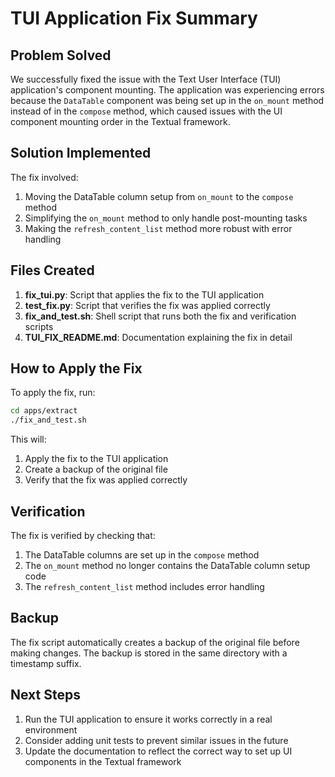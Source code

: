 # TUI Application Fix Summary

## Problem Solved

We successfully fixed the issue with the Text User Interface (TUI) application's component mounting. The application was experiencing errors because the `DataTable` component was being set up in the `on_mount` method instead of in the `compose` method, which caused issues with the UI component mounting order in the Textual framework.

## Solution Implemented

The fix involved:

1. Moving the DataTable column setup from `on_mount` to the `compose` method
2. Simplifying the `on_mount` method to only handle post-mounting tasks
3. Making the `refresh_content_list` method more robust with error handling

## Files Created

1. **fix_tui.py**: Script that applies the fix to the TUI application
2. **test_fix.py**: Script that verifies the fix was applied correctly
3. **fix_and_test.sh**: Shell script that runs both the fix and verification scripts
4. **TUI_FIX_README.md**: Documentation explaining the fix in detail

## How to Apply the Fix

To apply the fix, run:

```bash
cd apps/extract
./fix_and_test.sh
```

This will:
1. Apply the fix to the TUI application
2. Create a backup of the original file
3. Verify that the fix was applied correctly

## Verification

The fix is verified by checking that:
1. The DataTable columns are set up in the `compose` method
2. The `on_mount` method no longer contains the DataTable column setup code
3. The `refresh_content_list` method includes error handling

## Backup

The fix script automatically creates a backup of the original file before making changes. The backup is stored in the same directory with a timestamp suffix.

## Next Steps

1. Run the TUI application to ensure it works correctly in a real environment
2. Consider adding unit tests to prevent similar issues in the future
3. Update the documentation to reflect the correct way to set up UI components in the Textual framework
